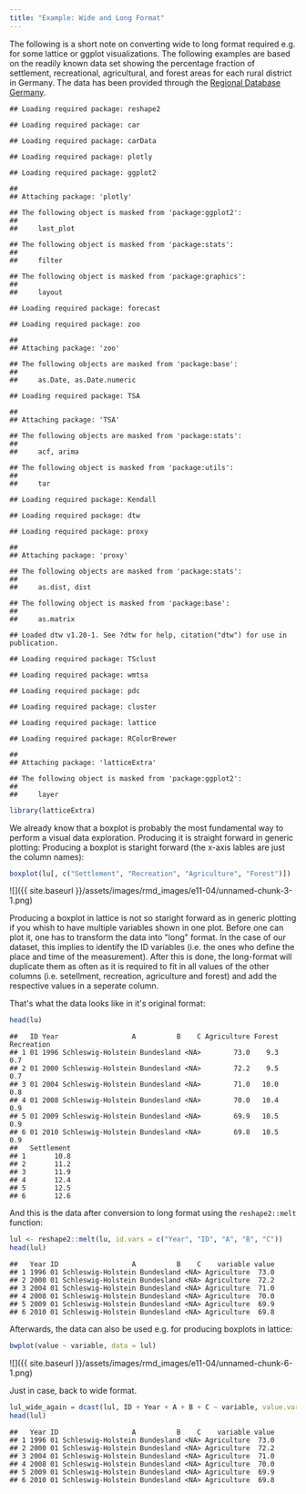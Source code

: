 ```yaml
---
title: "Example: Wide and Long Format"
---
```


The following is a short note on converting wide to long format required e.g. for some lattice or ggplot visualizations. The following examples are based on the readily known data set showing the percentage fraction of settlement, recreational, agricultural, and forest areas for each rural district in Germany. The data has been provided through the [Regional Database Germany](https://www.regionalstatistik.de/genesis/online/).


```
## Loading required package: reshape2
```

```
## Loading required package: car
```

```
## Loading required package: carData
```

```
## Loading required package: plotly
```

```
## Loading required package: ggplot2
```

```
## 
## Attaching package: 'plotly'
```

```
## The following object is masked from 'package:ggplot2':
## 
##     last_plot
```

```
## The following object is masked from 'package:stats':
## 
##     filter
```

```
## The following object is masked from 'package:graphics':
## 
##     layout
```

```
## Loading required package: forecast
```

```
## Loading required package: zoo
```

```
## 
## Attaching package: 'zoo'
```

```
## The following objects are masked from 'package:base':
## 
##     as.Date, as.Date.numeric
```

```
## Loading required package: TSA
```

```
## 
## Attaching package: 'TSA'
```

```
## The following objects are masked from 'package:stats':
## 
##     acf, arima
```

```
## The following object is masked from 'package:utils':
## 
##     tar
```

```
## Loading required package: Kendall
```

```
## Loading required package: dtw
```

```
## Loading required package: proxy
```

```
## 
## Attaching package: 'proxy'
```

```
## The following objects are masked from 'package:stats':
## 
##     as.dist, dist
```

```
## The following object is masked from 'package:base':
## 
##     as.matrix
```

```
## Loaded dtw v1.20-1. See ?dtw for help, citation("dtw") for use in publication.
```

```
## Loading required package: TSclust
```

```
## Loading required package: wmtsa
```

```
## Loading required package: pdc
```

```
## Loading required package: cluster
```

```
## Loading required package: lattice
```

```
## Loading required package: RColorBrewer
```

```
## 
## Attaching package: 'latticeExtra'
```

```
## The following object is masked from 'package:ggplot2':
## 
##     layer
```


```r
library(latticeExtra)
```


We already know that a boxplot is probably the most fundamental way to perform a visual data exploration. Producing it is straight forward in generic plotting:
Producing a boxplot is staright forward (the x-axis lables are just the column names):

```r
boxplot(lu[, c("Settlement", "Recreation", "Agriculture", "Forest")])
```

![]({{ site.baseurl }}/assets/images/rmd_images/e11-04/unnamed-chunk-3-1.png)<!-- -->

Producing a boxplot in lattice is not so staright forward as in generic plotting if you whish to have multiple variables shown in one plot. Before one can plot it, one has to transform the data into "long" format. In the case of our dataset, this implies to identify the ID variables (i.e. the ones who define the place and time of the measurement). After this is done, the long-format will duplicate them as often as it is required to fit in all values of the other columns (i.e. setellment, recreation, agriculture and forest) and add the respective values in a seperate column.

That's what the data looks like in it's original format:

```r
head(lu)
```

```
##   ID Year                  A          B    C Agriculture Forest Recreation
## 1 01 1996 Schleswig-Holstein Bundesland <NA>        73.0    9.3        0.7
## 2 01 2000 Schleswig-Holstein Bundesland <NA>        72.2    9.5        0.7
## 3 01 2004 Schleswig-Holstein Bundesland <NA>        71.0   10.0        0.8
## 4 01 2008 Schleswig-Holstein Bundesland <NA>        70.0   10.4        0.9
## 5 01 2009 Schleswig-Holstein Bundesland <NA>        69.9   10.5        0.9
## 6 01 2010 Schleswig-Holstein Bundesland <NA>        69.8   10.5        0.9
##   Settlement
## 1       10.8
## 2       11.2
## 3       11.9
## 4       12.4
## 5       12.5
## 6       12.6
```

And this is the data after conversion to long format using the ``reshape2::melt`` function:

```r
lul <- reshape2::melt(lu, id.vars = c("Year", "ID", "A", "B", "C"))
head(lul)
```

```
##   Year ID                  A          B    C    variable value
## 1 1996 01 Schleswig-Holstein Bundesland <NA> Agriculture  73.0
## 2 2000 01 Schleswig-Holstein Bundesland <NA> Agriculture  72.2
## 3 2004 01 Schleswig-Holstein Bundesland <NA> Agriculture  71.0
## 4 2008 01 Schleswig-Holstein Bundesland <NA> Agriculture  70.0
## 5 2009 01 Schleswig-Holstein Bundesland <NA> Agriculture  69.9
## 6 2010 01 Schleswig-Holstein Bundesland <NA> Agriculture  69.8
```

Afterwards, the data can also be used e.g. for producing boxplots in lattice:

```r
bwplot(value ~ variable, data = lul)
```

![]({{ site.baseurl }}/assets/images/rmd_images/e11-04/unnamed-chunk-6-1.png)<!-- -->

Just in case, back to wide format.

```r
lul_wide_again = dcast(lul, ID + Year + A + B + C ~ variable, value.var = "value")
head(lul)
```

```
##   Year ID                  A          B    C    variable value
## 1 1996 01 Schleswig-Holstein Bundesland <NA> Agriculture  73.0
## 2 2000 01 Schleswig-Holstein Bundesland <NA> Agriculture  72.2
## 3 2004 01 Schleswig-Holstein Bundesland <NA> Agriculture  71.0
## 4 2008 01 Schleswig-Holstein Bundesland <NA> Agriculture  70.0
## 5 2009 01 Schleswig-Holstein Bundesland <NA> Agriculture  69.9
## 6 2010 01 Schleswig-Holstein Bundesland <NA> Agriculture  69.8
```
